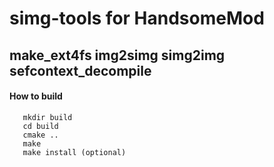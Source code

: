 # simg-tools for HandsomeMod
## make_ext4fs img2simg simg2img sefcontext_decompile



#### How to build

```console
   mkdir build
   cd build
   cmake ..
   make
   make install (optional)
```
